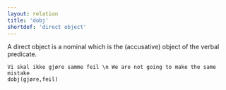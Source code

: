 ```yaml
---
layout: relation
title: 'dobj'
shortdef: 'direct object'
---
```


A direct object is a nominal which is the (accusative) object of the verbal predicate.

~~~ sdparse
Vi skal ikke gjøre samme feil \n We are not going to make the same mistake
dobj(gjøre,feil)
~~~
